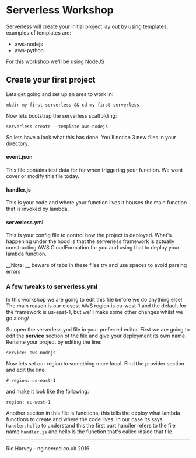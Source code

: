 # Serverless Workshop

Serverless will create your initial project lay out by using templates, examples of templates are:

 - aws-nodejs
 - aws-python

For this workshop we'll be using NodeJS

## Create your first project

Lets get going and set up an area to work in:

```mkdir my-first-serverless && cd my-first-serverless```

Now lets bootstrap the serverless scaffolding:

```serverless create --template aws-nodejs```

So lets have a look what this has done. You'll notice 3 new files in your directory.

#### event.json
This file contains test data for for when triggering your function. We wont cover or modify this file today.

#### handler.js
This is your code and where your function lives it houses the main function that is invoked by lambda.

#### serverless.yml
This is your config file to control how the project is deployed. What's happening under the hood is that the serverless framework is actually constructing AWS CloudFormation for you and using that to deploy your lambda function.

__Note: __ beware of tabs in these files try and use spaces to avoid parsing errors

### A few tweaks to serverless.yml

In this workshop we are going to edit this file before we do anything else! The main reason is our closest AWS region is eu-west-1 and the default for the framework is us-east-1, but we'll make some other changes whilst we go along/

So open the serverless.yml file in your preferred editor. First we are going to edit the **service** section of the file and give your deployment its own name. Rename your project by editing the line:

```service: aws-nodejs```

Now lets set our region to something more local. Find the provider section and edit the line:

```# region: us-east-1```

and make it look like the following:

```region: eu-west-1```

Another section in this file is functions, this tells the deploy what lambda functions to create and where the code lives. In our case its says ```handler.hello``` to understand this the first part handler refers to the file name ```handler.js``` and hello is the function that's called inside that file.

---
Ric Harvey - ngineered.co.uk 2016
